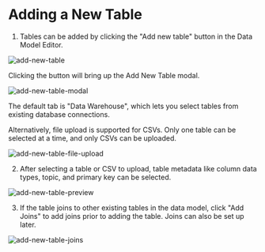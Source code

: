 # Adding a New Table

1. Tables can be added by clicking the "Add new table" button in the Data Model Editor.

![add-new-table](../assets/add-new-table.png)

Clicking the button will bring up the Add New Table modal. 

![add-new-table-modal](../assets/add-new-table-modal.png)

The default tab is "Data Warehouse", which lets you select tables from existing database connections.

Alternatively, file upload is supported for CSVs. Only one table can be selected at a time, and only CSVs can be uploaded.

![add-new-table-file-upload](../assets/add-new-table-file-upload.png)

2. After selecting a table or CSV to upload, table metadata like column data types, topic, and primary key can be selected.

![add-new-table-preview](../assets/add-new-table-preview.png)

3. If the table joins to other existing tables in the data model, click "Add Joins" to add joins prior to adding the table. Joins can also be set up later. 

![add-new-table-joins](../assets/add-new-table-joins.png)
